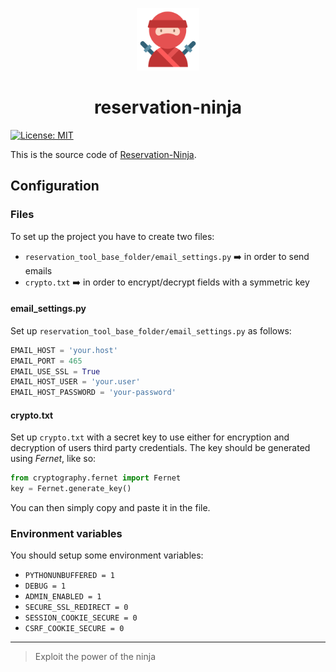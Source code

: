 <p align="center">
  <img src="static/img/ninja.png" alt="Ninja icon" width="100" /> 
</p>
<h1 align="center">reservation-ninja</h1>

[![License: MIT](https://img.shields.io/badge/License-MIT-yellow.svg)](https://opensource.org/licenses/MIT)


This is the source code of [Reservation-Ninja](https://reservation-ninja.herokuapp.com/).

## Configuration

### Files

To set up the project you have to create two files:
  - `reservation_tool_base_folder/email_settings.py` :arrow_right: in order to send emails
  - `crypto.txt` :arrow_right: in order to encrypt/decrypt fields with a symmetric key

#### email_settings.py
Set up `reservation_tool_base_folder/email_settings.py` as follows:
```python
EMAIL_HOST = 'your.host'
EMAIL_PORT = 465
EMAIL_USE_SSL = True
EMAIL_HOST_USER = 'your.user'
EMAIL_HOST_PASSWORD = 'your-password'
```

#### crypto.txt
Set up `crypto.txt` with a secret key to use either for encryption and decryption of users third party credentials. The key should be generated using *Fernet*, like so:
```python
from cryptography.fernet import Fernet
key = Fernet.generate_key()
```
You can then simply copy and paste it in the file.

### Environment variables
You should setup some environment variables:
  - `PYTHONUNBUFFERED = 1`
  - `DEBUG = 1`
  - `ADMIN_ENABLED = 1`
  - `SECURE_SSL_REDIRECT = 0`
  - `SESSION_COOKIE_SECURE = 0`
  - `CSRF_COOKIE_SECURE = 0`

---

> Exploit the power of the ninja